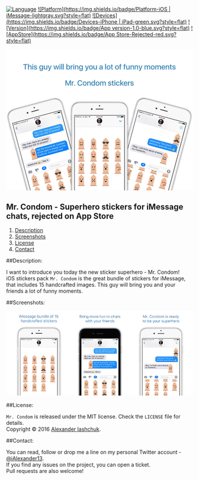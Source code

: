 [![Language](https://img.shields.io/badge/Swift-3.0-orange.svg?style=flat)](#)
[![Platform](https://img.shields.io/badge/Platform-iOS | iMessage-lightgray.svg?style=flat)](#)
[![Devices](https://img.shields.io/badge/Devices-iPhone | iPad-green.svg?style=flat)](#)
[![Version](https://img.shields.io/badge/App version-1.0-blue.svg?style=flat)](#)
[![AppStore](https://img.shields.io/badge/App Store-Rejected-red.svg?style=flat)](#)

[![Mr. Condom - iMessage Superhero Funny Stickers](https://raw.githubusercontent.com/iAlexander/MrCondom/master/Header.jpg)](https://ialexander.me/2h1Sa63)

## Mr. Condom - Superhero stickers for iMessage chats, rejected on App Store
1. [Description](#description)
2. [Screenshots](#screenshots)
3. [License](#license)
4. [Contact](#contact)

##<a name="description">Description:</a>

I want to introduce you today the new sticker superhero - Mr. Condom!  
iOS stickers pack ```Mr. Condom``` is the great bundle of stickers for iMessage, that includes 15 handcrafted images. This guy will bring you and your friends a lot of funny moments.

##<a name="screenshots">Screenshots:</a>

[![Mr. Condom - iMessage Superhero Funny Stickers](https://raw.githubusercontent.com/iAlexander/MrCondom/master/Screenshots.jpg)](https://ialexander.me/2h1Sa63)

##<a name="license">License:</a>

```Mr. Condom``` is released under the MIT license. Check the ```LICENSE``` file for details.  
Copyright © 2016 <a href="https://iashchuk.com">Alexander Iashchuk</a>.

##<a name="contact">Contact:</a>

You can read, follow or drop me a line on my personal Twitter account - [@iAlexander13](https://twitter.com/iAlexander13).  
If you find any issues on the project, you can open a ticket.  
Pull requests are also welcome!
